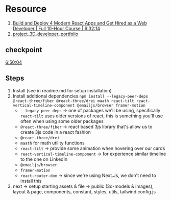 # Resource

1. [Build and Deploy 4 Modern React Apps and Get Hired as a Web Developer | Full 10-Hour Course | 6:32:14](https://youtu.be/tllZWCQZ9_0?t=23534)
2. [project_3D_developer_portfolio](https://github.com/adrianhajdin/project_3D_developer_portfolio)

## checkpoint

[6:50:04](https://youtu.be/tllZWCQZ9_0?t=24294)

## Steps

1. Install (see in readme.md for setup installation)
2. Install additional dependencies `npm install --legacy-peer-deps @react-three/fiber @react-three/drei maath react-tilt react-vertical-timeline-component @emailjs/browser framer-motion`
   - `--legacy-peer-deps` -> one of packages we'll be using, specifically `react-tilt` uses older versions of react, this is something you'll use often when using some older packages
   - `@react-three/fiber` -> react based 3js library that's allow us to create 3js code in a react fashion
   - `@react-three/drei`
   - `maath` for math utility functions
   - `react-tilt` -> provide some animation when hovering over our cards
   - `react-vertical-timeline-component` -> for experience similar timeline to the one on LinkedIn
   - `@emailjs/browser`
   - `framer-motion`
   - `react-router-dom` -> since we're using Next.Js, we don't need to install this
3. next -> setup starting assets & file -> public (3d-models & images), layout & page, components, constant, styles, utils, tailwind.config.js
